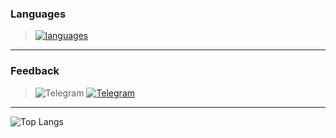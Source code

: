 ### Languages
> [![languages](https://skillicons.dev/icons?i=c,cpp,rust,python)](https://github.com/reslaid)

---

### Feedback
> ![Telegram](https://img.shields.io/badge/Telegram:-white.svg)
[![Telegram](https://img.icons8.com/fluency/20/000000/telegram-app.png)](https://t.me/kxrnel32)

---

![Top Langs](https://github-readme-stats.vercel.app/api/top-langs/?username=reslaid&show_icons=true&theme=dracula&border_radius=10&hide_border=true&hide_title=true&langs_count=3)
